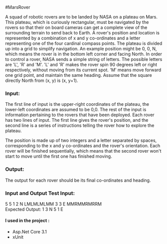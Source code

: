  #MarsRover

<p>
  A squad of robotic rovers are to be landed by NASA on a plateau on Mars. This plateau, which is curiously rectangular, must be navigated by the rovers so that their on board cameras can get a complete view of the surrounding terrain to send back to Earth.
A rover's position and location is represented by a combination of x and y co-ordinates and a letter representing one of the four cardinal compass points. The plateau is divided up into a grid to simplify navigation. An example position might be 0, 0, N, which means the rover is in the bottom left corner and facing North.
In order to control a rover, NASA sends a simple string of letters. The possible letters are 'L', 'R' and 'M'. 'L' and 'R' makes the rover spin 90 degrees left or right respectively, without moving from its current spot. 'M' means move forward one grid point, and maintain the same heading.
Assume that the square directly North from (x, y) is (x, y+1).
</p>  

<h3>Input:</h3>
<p>The first line of input is the upper-right coordinates of the plateau, the lower-left coordinates are assumed to be 0,0.
The rest of the input is information pertaining to the rovers that have been deployed. Each rover has two lines of input. The first line gives the rover's position, and the second line is a series of instructions telling the rover how to explore the plateau.
</p>
<p>
  The position is made up of two integers and a letter separated by spaces, corresponding to the x and y co-ordinates and the rover's orientation.
Each rover will be finished sequentially, which means that the second rover won't start to move until the first one has finished moving.
</p>

<h3>Output:</h3>
<p>The output for each rover should be its final co-ordinates and heading.</p>

<h3>Input and Output Test Input:</h3>
5 5 
1 2 N 
LMLMLMLMM 
3 3 E
MMRMMRMRRM<br/>
Expected Output: 
1 3 N
5 1 E


<h4>I used in the project :</h4>
<ul>
  <li>Asp.Net Core 3.1</li>
  <li>xUnit</li>
<ul> 

